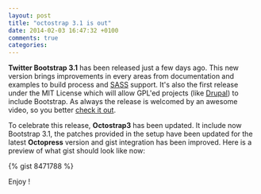 ```yaml
---
layout: post
title: "octostrap 3.1 is out"
date: 2014-02-03 16:47:32 +0100
comments: true
categories: 
---
```


**Twitter Bootstrap 3.1** has been released just a few days ago. This new
version brings improvements in every areas from documentation and examples to
build process and [SASS][] support. It's also the first release under the MIT
License which will allow GPL'ed projects (like [Drupal][]) to include
Bootstrap. As always the release is welcomed by an awesome video, so you better
[check it out][twbs3.1].

To celebrate this release, **Octostrap3** has been updated. It include now
Bootstrap 3.1, the patches provided in the setup have been updated for the
latest **Octopress** version and gist integration has been improved. Here is a
preview of what gist should look like now:

{% gist 8471788 %}

Enjoy !

[twbs3.1]: http://blog.getbootstrap.com/2014/01/30/bootstrap-3-1-0-released/
[SASS]: http://sass-lang.com/
[Drupal]: https://drupal.org/
